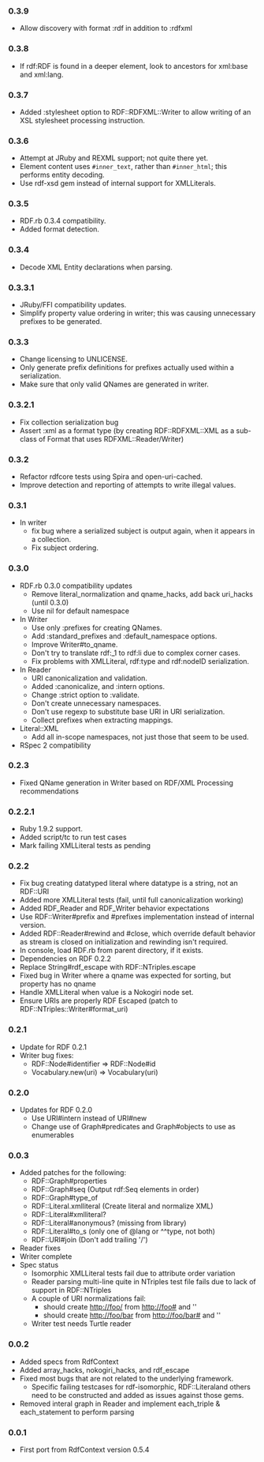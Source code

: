 ### 0.3.9
* Allow discovery with format :rdf in addition to :rdfxml

### 0.3.8
* If rdf:RDF is found in a deeper element, look to ancestors for xml:base and xml:lang.
### 0.3.7
* Added :stylesheet option to RDF::RDFXML::Writer to allow writing of an XSL stylesheet processing instruction.
### 0.3.6
* Attempt at JRuby and REXML support; not quite there yet.
* Element content uses `#inner_text`, rather than `#inner_html`; this performs entity decoding.
* Use rdf-xsd gem instead of internal support for XMLLiterals.

### 0.3.5
* RDF.rb 0.3.4 compatibility.
* Added format detection.

### 0.3.4
* Decode XML Entity declarations when parsing.

### 0.3.3.1
* JRuby/FFI compatibility updates.
* Simplify property value ordering in writer; this was causing unnecessary prefixes to be generated.

### 0.3.3
* Change licensing to UNLICENSE.
* Only generate prefix definitions for prefixes actually used within a serialization.
* Make sure that only valid QNames are generated in writer.

### 0.3.2.1
* Fix collection serialization bug
* Assert :xml as a format type (by creating RDF::RDFXML::XML as a sub-class of Format that uses RDFXML::Reader/Writer)

### 0.3.2
* Refactor rdfcore tests using Spira and open-uri-cached.
* Improve detection and reporting of attempts to write illegal values.

### 0.3.1
* In writer
  * fix bug where a serialized subject is output again, when it appears in a collection.
  * Fix subject ordering.

### 0.3.0
* RDF.rb 0.3.0 compatibility updates
  * Remove literal_normalization and qname_hacks, add back uri_hacks (until 0.3.0)
  * Use nil for default namespace
* In Writer
  * Use only :prefixes for creating QNames.
  * Add :standard_prefixes and :default_namespace options.
  * Improve Writer#to_qname.
  * Don't try to translate rdf:_1 to rdf:li due to complex corner cases.
  * Fix problems with XMLLiteral, rdf:type and rdf:nodeID serialization.
* In Reader
  * URI canonicalization and validation.
  * Added :canonicalize, and :intern options.
  * Change :strict option to :validate.
  * Don't create unnecessary namespaces.
  * Don't use regexp to substitute base URI in URI serialization.
  * Collect prefixes when extracting mappings.
* Literal::XML
  * Add all in-scope namespaces, not just those that seem to be used.
* RSpec 2 compatibility

### 0.2.3
* Fixed QName generation in Writer based on RDF/XML Processing recommendations

### 0.2.2.1
* Ruby 1.9.2 support.
* Added script/tc to run test cases
* Mark failing XMLLiteral tests as pending

### 0.2.2
* Fix bug creating datatyped literal where datatype is a string, not an RDF::URI
* Added more XMLLiteral tests (fail, until full canonicalization working)
* Added RDF_Reader and RDF_Writer behavior expectations
* Use RDF::Writer#prefix and #prefixes implementation instead of internal version.
* Added RDF::Reader#rewind and #close, which override default behavior as stream is closed on initialization and rewinding isn't required.
* In console, load RDF.rb from parent directory, if it exists.
* Dependencies on RDF 0.2.2
* Replace String#rdf_escape with RDF::NTriples.escape
* Fixed bug in Writer where a qname was expected for sorting, but property has no qname
* Handle XMLLiteral when value is a Nokogiri node set.
* Ensure URIs are properly RDF Escaped (patch to RDF::NTriples::Writer#format_uri)

### 0.2.1
* Update for RDF 0.2.1
* Writer bug fixes:
  * RDF::Node#identifier => RDF::Node#id
  * Vocabulary.new(uri) => Vocabulary(uri)

### 0.2.0
* Updates for RDF 0.2.0
  * Use URI#intern instead of URI#new
  * Change use of Graph#predicates and Graph#objects to use as enumerables

### 0.0.3
* Added patches for the following:
  * RDF::Graph#properties
  * RDF::Graph#seq (Output rdf:Seq elements in order)
  * RDF::Graph#type_of
  * RDF::Literal.xmlliteral (Create literal and normalize XML)
  * RDF::Literal#xmlliteral?
  * RDF::Literal#anonymous? (missing from library)
  * RDF::Literal#to_s (only one of @lang or ^^type, not both)
  * RDF::URI#join (Don't add trailing '/')
* Reader fixes
* Writer complete
* Spec status
  * Isomorphic XMLLiteral tests fail due to attribute order variation
  * Reader parsing multi-line quite in NTriples test file fails due to lack of support in RDF::NTriples
  * A couple of URI normalizations fail:
    * should create <http://foo/> from <http://foo#> and ''
    * should create <http://foo/bar> from <http://foo/bar#> and ''
  * Writer test needs Turtle reader

### 0.0.2
* Added specs from RdfContext
* Added array_hacks, nokogiri_hacks, and rdf_escape
* Fixed most bugs that are not related to the underlying framework.
  * Specific failing testcases for rdf-isomorphic, RDF::Literaland others need to be constructed and added as issues against those gems.
* Removed interal graph in Reader and implement each_triple & each_statement to perform parsing

### 0.0.1
* First port from RdfContext version 0.5.4
